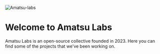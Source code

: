 ![Amatsu-labs](https://github.com/markjamesm/MusicSharp/assets/20845425/160a4ce2-8fb1-4187-b8c4-e80d2c10d072)
# Welcome to Amatsu Labs

Amatsu Labs is an open-source collective founded in 2023. Here you can find some of the projects that we've been working on.